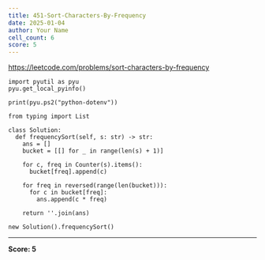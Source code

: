 ```yaml
---
title: 451-Sort-Characters-By-Frequency
date: 2025-01-04
author: Your Name
cell_count: 6
score: 5
---
```


https://leetcode.com/problems/sort-characters-by-frequency


```
import pyutil as pyu
pyu.get_local_pyinfo()
```


```
print(pyu.ps2("python-dotenv"))
```


```
from typing import List
```


```
class Solution:
  def frequencySort(self, s: str) -> str:
    ans = []
    bucket = [[] for _ in range(len(s) + 1)]

    for c, freq in Counter(s).items():
      bucket[freq].append(c)

    for freq in reversed(range(len(bucket))):
      for c in bucket[freq]:
        ans.append(c * freq)

    return ''.join(ans)
```


```
new Solution().frequencySort()
```


---
**Score: 5**